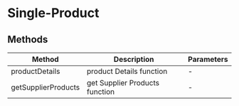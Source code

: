 # Single-Product

## Methods

<!-- @vuese:Single-Product:methods:start -->
|Method|Description|Parameters|
|---|---|---|
|productDetails|product Details function|-|
|getSupplierProducts|get Supplier Products function|-|

<!-- @vuese:Single-Product:methods:end -->


